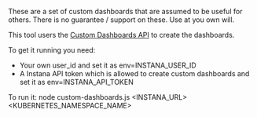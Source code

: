 These are a set of custom dashboards that are assumed to be useful for others. There is no guarantee / support on these. Use at you own will.

This tool users the [Custom Dashboards API](https://instana.github.io/openapi/#tag/Custom-Dashboards) to create the dashboards. 

To get it running you need: 
* Your own user_id and set it as env=INSTANA_USER_ID 
* A Instana API token which is allowed to create custom dashboards and set it as env=INSTANA_API_TOKEN
 
To run it: 
    node custom-dashboards.js <INSTANA_URL> <KUBERNETES_NAMESPACE_NAME>